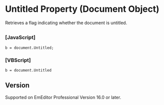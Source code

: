 # Untitled Property (Document Object)

Retrieves a flag indicating whether the document is untitled.

## 

### \[JavaScript\]

```
b = document.Untitled;
```

### \[VBScript\]

```
b = document.Untitled
```

## Version

Supported on EmEditor Professional Version 16.0 or later.
